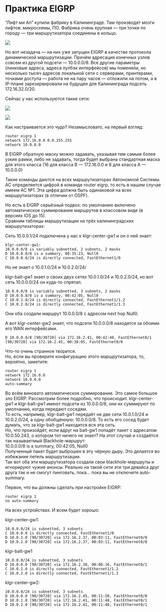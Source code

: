 # Практика EIGRP

“Лифт ми Ап” купили фабрику в Калининграде. Там производят мозги лифтов: микросхемы, ПО. Фабрика очень крупная — три точки по городу — три маршрутизатора соединены в кольцо.

![](http://img-fotki.yandex.ru/get/6510/83739833.1f/0_9c886_5ef640c3_XL.jpg)

Но вот незадача — на них уже запущен EIGRP в качестве протокола динамической маршрутизации. Причём адресация конечных узлов совсем из другой подсети — 10.0.0.0/8. Все другие параметры \(линковые адреса, адреса лупбэк интерфейсов\) мы поменяли, но несколько тысяч адресов локальной сети с серверами, принтерами, точками доступа — работа не на пару часов — отложили на потом, а в IP-плане зарезервировали на будущее для Калининграда подсеть 172.16.32.0/20.

Сейчас у нас используются такие сети:

![](http://img-fotki.yandex.ru/get/6622/83739833.1f/0_9db51_8e454e39_XL.jpg)

![](http://img-fotki.yandex.ru/get/6620/83739833.1f/0_9dbbc_b8016659_XL.jpg)

Как настраивается это чудо? Незамысловато, на первый взгляд:

```text
router eigrp 1
network 172.16.0.0 0.0.255.255
network 10.0.0.0
```

В EIGRP обратную маску можно задавать, указывая тем самым более узкие рамки, либо не задавать, тогда будет выбрана стандартная маска для этого класса \(16 для класса B — 172.16.0.0 и 8 для класса А — 10.0.0.0\)

Такие команды даются на всех маршрутизаторах Автономной Системы. АС определяется цифрой в команде router eigrp, то есть в нашем случае имеем АС №1. Эта цифра должна быть одинаковой на всех маршрутизаторах \(в отличии от OSPF\).

Но есть в EIGRP серьёзный подвох: по умолчанию включено автоматическое суммирование маршрутов в классовом виде \(в версиях IOS до 15\).  
Сравним таблицы маршрутизации на трёх калининградских маршрутизаторах:

Сеть 10.0.0.1/24 подключена у нас к klgr-center-gw1 и он о ней знает:

```text
klgr-center-gw1:
10.0.0.0/8 is variably subnetted, 2 subnets, 2 masks
D 10.0.0.0/8 is a summary, 00:35:23, Null0
C 10.0.0.0/24 is directly connected, FastEthernet1/0
```

Но не знает о 10.0.1.0/24 и 10.0.2.0/24/

klgr-balt-gw1 знает о своих двух сетях 10.0.1.0/24 и 10.0.2.0/24, но вот сеть 10.0.0.0/24 он куда-то спрятал.

```text
10.0.0.0/8 is variably subnetted, 3 subnets, 2 masks
D 10.0.0.0/8 is a summary, 00:42:05, Null0
C 10.0.1.0/24 is directly connected, FastEthernet1/1.2
C 10.0.2.0/24 is directly connected, FastEthernet1/1.3
```

Они оба создали маршрут 10.0.0.0/8 с адресом next hop Null0.

А вот klgr-center-gw2 знает, что подсети 10.0.0.0/8 находятся за обоими его WAN интерфейсами.

```text
D 10.0.0.0/8 [90/30720] via 172.16.2.41, 00:42:49, FastEthernet0/1
[90/30720] via 172.16.2.45, 00:38:05, FastEthernet0/0
```

Что-то очень странное творится.  
Но, если вы проверите конфигурацию этого маршрутизатора, то, вероятно, заметите:

```text
router eigrp 1
network 172.16.0.0
network 10.0.0.0
auto-summary
```

Во всём виновато автоматическое суммирование. Это самое большое зло EIGRP. Рассмотрим более подробно, что происходит. klgr-center-gw1 и klgr-balt-gw1 имеют подсети из 10.0.0.0/8, они их суммируют по умолчанию, когда передают соседям.  
То есть, например, klgr-balt-gw1 передаёт не две сети 10.0.1.0/24 и 10.0.2.0/24, а одну обобщённую: 10.0.0.0/8. То есть его сосед будет думать, что за klgr-balt-gw1 находится вся эта сеть.  
Но, что произойдёт, если вдруг на balt-gw1 попадёт пакет с адресатом 10.0.50.243, о котором тот ничего не знает? На этот случай и создаётся так называетмый Blackhole-маршрут:  
10.0.0.0/8 is a summary, 00:42:05, Null0  
Полученный пакет будет выброшен в эту чёрную дыру. Это делается во избежание петель маршрутизации.  
Так вот оба эти маршрутизатора создали свои blackhole-маршруты и игнорируют чужие анонсы. Реально на такой сети эти три девайса друг друга так и не смогут пинговать, пока… пока вы не отключите auto-summary.

Первое, что вы должны сделать при настройке EIGRP:

```text
router eigrp 1
no auto-summary
```

На всех устройствах. И всем будет хорошо:

klgr-center-gw1:

```text
10.0.0.0/24 is subnetted, 3 subnets
C 10.0.0.0 is directly connected, FastEthernet1/0
D 10.0.1.0 [90/30720] via 172.16.2.37, 00:03:11, FastEthernet0/0
D 10.0.2.0 [90/30720] via 172.16.2.37, 00:03:11, FastEthernet0/0
```

klgr-balt-gw1

```text
10.0.0.0/24 is subnetted, 3 subnets
D 10.0.0.0 [90/30720] via 172.16.2.38, 00:08:16, FastEthernet0/1
C 10.0.1.0 is directly connected, FastEthernet1/1.2
C 10.0.2.0 is directly connected, FastEthernet1/1.3
```

klgr-center-gw2:

```text
10.0.0.0/24 is subnetted, 3 subnets
D 10.0.0.0 [90/30720] via 172.16.2.45, 00:11:50, FastEthernet0/0
D 10.0.1.0 [90/30720] via 172.16.2.41, 00:11:48, FastEthernet0/1
D 10.0.2.0 [90/30720] via 172.16.2.41, 00:11:48, FastEthernet0/1
```